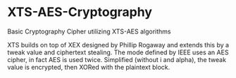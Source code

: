 # XTS-AES-Cryptography
Basic Cryptography Cipher utilizing XTS-AES algorithms 

XTS builds on top of XEX designed by Phillip Rogaway and extends this by a tweak value and ciphertext stealing. The mode defined by IEEE uses an AES cipher, 
in fact AES is used twice. Simplified (without i and alpha), the tweak value is encrypted, then XORed with the plaintext block.
